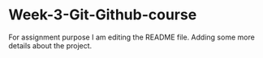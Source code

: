 # Week-3-Git-Github-course
For assignment purpose
I am editing the README file. Adding some more details about the project.

